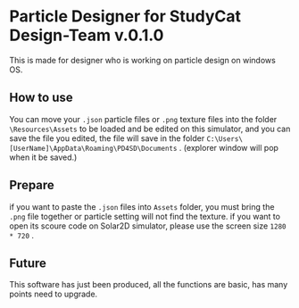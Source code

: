 # Particle Designer for StudyCat Design-Team v.0.1.0

This is made for designer who is working on particle design on windows OS.

## How to use

You can move your `.json` particle files or `.png` texture files into the folder `\Resources\Assets` to be loaded and be edited on this simulator, and you can save the file you edited, the file will save in the folder `C:\Users\[UserName]\AppData\Roaming\PD4SD\Documents` . (explorer window will pop when it be saved.)



## Prepare

if you want to paste the `.json` files into `Assets` folder, you must bring the `.png` file together or particle setting will not find the texture.
if you want to open its scoure code on Solar2D simulator, please use the screen size `1280 * 720` .

## Future

This software has just been produced, all the functions are basic, has many points need to upgrade.
